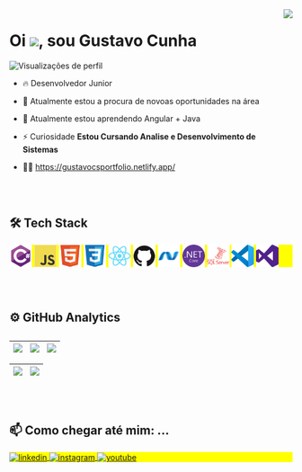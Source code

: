 <img align="right" height="590em" src="https://raw.githubusercontent.com/gist/Gustavo13Cs/d9d92e20b9dab8eac88f80400d64e078/raw/a707a3dcbf805a184fbf9fc7a9e340edef5adff7/githubcard.svg"/>
<h1 align="left">Oi <img src="https://raw.githubusercontent.com/kaueMarques/kaueMarques/master/hi.gif" height="30px">, sou Gustavo Cunha</h1>
<p align="left"> <img src="https://komarev.com/ghpvc/?username=Gustavo13Cs&color=yellow" alt="Visualizações de perfil" /> </p>

- 🔥 Desenvolvedor Junior

- 🔭 Atualmente estou a procura de novoas oportunidades na área

- 🌱 Atualmente estou aprendendo Angular + Java

- ⚡ Curiosidade **Estou Cursando Analise e Desenvolvimento de Sistemas**

- 👨‍💻 https://gustavocsportfolio.netlify.app/ 

<br><br>
## 🛠  Tech Stack
<p align="left" style="background:yellow">
<img align="center"  alt="C#" height="40" width="40" src="https://raw.githubusercontent.com/devicons/devicon/master/icons/csharp/csharp-original.svg"/>
<img align="center" alt="JS" height="40" width="40" src="https://raw.githubusercontent.com/devicons/devicon/master/icons/javascript/javascript-original.svg">
<img align="center" alt="HTML5" height="40" width="40" src="https://raw.githubusercontent.com/devicons/devicon/1119b9f84c0290e0f0b38982099a2bd027a48bf1/icons/html5/html5-original.svg">
<img align="center" alt="CSS" height="40" width="40" src="https://raw.githubusercontent.com/devicons/devicon/1119b9f84c0290e0f0b38982099a2bd027a48bf1/icons/css3/css3-original.svg">
<img align="center" alt="ReactJS" height="40" width="40" src="https://raw.githubusercontent.com/devicons/devicon/master/icons/react/react-original.svg">
<img align="center" alt="GitHub" height="40" width="40" src="https://raw.githubusercontent.com/devicons/devicon/1119b9f84c0290e0f0b38982099a2bd027a48bf1/icons/github/github-original.svg">
<img align="center" alt=".NET" height="40" width="40" src="https://raw.githubusercontent.com/devicons/devicon/1119b9f84c0290e0f0b38982099a2bd027a48bf1/icons/dot-net/dot-net-original.svg">
<img align="center" alt="Core" height="40" width="40" src="https://raw.githubusercontent.com/devicons/devicon/1119b9f84c0290e0f0b38982099a2bd027a48bf1/icons/dotnetcore/dotnetcore-original.svg">
<img align="center" alt="SqlServer" height="40" width="40" src="https://raw.githubusercontent.com/devicons/devicon/1119b9f84c0290e0f0b38982099a2bd027a48bf1/icons/microsoftsqlserver/microsoftsqlserver-plain-wordmark.svg">
<img align="center"  alt="Code" height="40" width="40" src="https://raw.githubusercontent.com/devicons/devicon/1119b9f84c0290e0f0b38982099a2bd027a48bf1/icons/vscode/vscode-original.svg"/>
<img align="center"  alt="Studio" height="40" width="40" src="https://raw.githubusercontent.com/devicons/devicon/1119b9f84c0290e0f0b38982099a2bd027a48bf1/icons/visualstudio/visualstudio-plain.svg"/>
</p>

<br><br>
## ⚙️  GitHub Analytics
| ![](http://github-profile-summary-cards.vercel.app/api/cards/stats?username=Gustavo13Cs&theme=nord_dark) | ![](http://github-profile-summary-cards.vercel.app/api/cards/repos-per-language?username=Gustavo13Cs&hide=Html&theme=nord_dark) | ![](http://github-profile-summary-cards.vercel.app/api/cards/most-commit-language?username=Gustavo13Cs&theme=nord_dark) |
| :-: | :-: | :-: |

| ![](http://github-profile-summary-cards.vercel.app/api/cards/profile-details?username=Gustavo13Cs&theme=nord_dark) | ![](https://github-readme-streak-stats.herokuapp.com/?user=Gustavo13Cs&hide_border=true&date_format=M%20j%5B%2C%20Y%5D&background=2D3742&stroke=2D3742&ring=6bbbca&fire=6bbbca&currStreakNum=fff&sideNums=6bbbca&currStreakLabel=6bbbca&sideLabels=fff&dates=fff) |
| :-: | :-: |


<br><br>

## 📫 Como chegar até mim: ...

<p align="left" style="background:yellow">
<a href="https://www.linkedin.com/in/gustavo-cunha-s/" target="_blank">
  <img align="center" src="https://img.shields.io/badge/LinkedIn-0077B5?style=for-the-badge&logo=linkedin&logoColor=white" alt="linkedin"/>
</a>
<a href="https://www.instagram.com/gustavocs__/" target="_blank">
<img align="center" src="https://img.shields.io/badge/Instagram-E4405F?style=for-the-badge&logo=instagram&logoColor=white" alt="instagram"/>
</a>
<a href="https://api.whatsapp.com/send?phone=5579999230667&text=Ol%C3%A1,%20Sou%20Gustavo%20,%20Desenvolvedor%20Back-End%20e%20Front-End" target="_blank">
<img align="center" src="https://img.shields.io/badge/WhatsApp-25D366?style=for-the-badge&logo=whatsapp&logoColor=white" alt="youtube"/>
</a>
</p>

<!--
<img width="490em" src="https://github-readme-twitter-gazf.vercel.app/api?id=maykbrito&layout=wide&show_reply=off&show_retweet=off" />
**maykbrito/maykbrito** é um repositório ✨ _special_ ✨ porque seu `README.md` (este arquivo) aparece no seu perfil do GitHub.
Aqui estão algumas ideias para você começar:
- 🔭 Atualmente estou trabalhando em...
- 🌱 Atualmente estou aprendendo...
- 👯 Estou procurando colaborar em ...
- 🤔 Estou procurando ajuda com ...
- 💬 Pergunte-me sobre...
- 📫 Como chegar até mim: ...
- 😄 Pronomes: ...
- ⚡ Curiosidade: ...
-->
